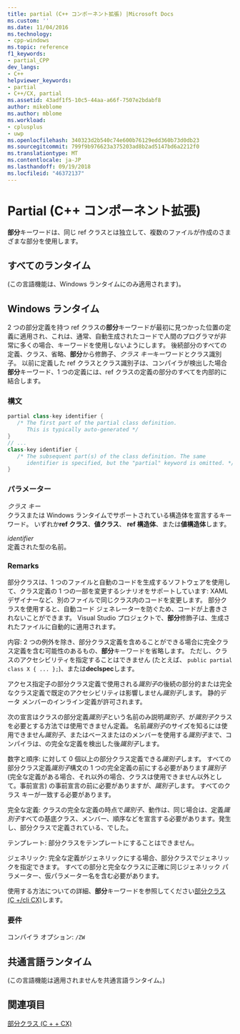 ```yaml
---
title: partial (C++ コンポーネント拡張) |Microsoft Docs
ms.custom: ''
ms.date: 11/04/2016
ms.technology:
- cpp-windows
ms.topic: reference
f1_keywords:
- partial_CPP
dev_langs:
- C++
helpviewer_keywords:
- partial
- C++/CX, partial
ms.assetid: 43adf1f5-10c5-44aa-a66f-7507e2bdabf8
author: mikeblome
ms.author: mblome
ms.workload:
- cplusplus
- uwp
ms.openlocfilehash: 340323d2b540c74e600b76129edd360b73d0db23
ms.sourcegitcommit: 799f9b976623a375203ad8b2ad5147bd6a2212f0
ms.translationtype: MT
ms.contentlocale: ja-JP
ms.lasthandoff: 09/19/2018
ms.locfileid: "46372137"
---
```

# <a name="partial--c-component-extensions"></a>Partial (C++ コンポーネント拡張)

**部分**キーワードは、同じ ref クラスとは独立して、複数のファイルが作成のさまざまな部分を使用します。

## <a name="all-runtimes"></a>すべてのランタイム

(この言語機能は、Windows ランタイムにのみ適用されます)。

## <a name="windows-runtime"></a>Windows ランタイム

2 つの部分定義を持つ ref クラスの**部分**キーワードが最初に見つかった位置の定義に適用され、これは、通常、自動生成されたコードで人間のプログラマが非常に多くの場合、キーワードを使用しないようにします。 後続部分のすべての定義、クラス、省略、**部分**から修飾子、*クラス キー*キーワードとクラス識別子。 以前に定義した ref クラスとクラス識別子は、コンパイラが検出した場合**部分**キーワード、1 つの定義には、ref クラスの定義の部分のすべてを内部的に結合します。

### <a name="syntax"></a>構文

```cpp
partial class-key identifier {
   /* The first part of the partial class definition. 
      This is typically auto-generated */
}
// ...
class-key identifier {
   /* The subsequent part(s) of the class definition. The same 
      identifier is specified, but the "partial" keyword is omitted. */
}
```

### <a name="parameters"></a>パラメーター

*クラス キー*<br/>
クラスまたは Windows ランタイムでサポートされている構造体を宣言するキーワード。 いずれか**ref クラス**、**値クラス**、 **ref 構造体**、または**値構造体**します。

*identifier*<br/>
定義された型の名前。

### <a name="remarks"></a>Remarks

部分クラスは、1 つのファイルと自動のコードを生成するソフトウェアを使用して、クラス定義の 1 つの一部を変更するシナリオをサポートしています: XAML デザイナーなど、別のファイルで同じクラス内のコードを変更します。 部分クラスを使用すると、自動コード ジェネレーターを防ぐため、コードが上書きされないことができます。 Visual Studio プロジェクトで、**部分**修飾子は、生成されたファイルに自動的に適用されます。

内容: 2 つの例外を除き、部分クラス定義を含めることができる場合に完全クラス定義を含む可能性のあるもの、**部分**キーワードを省略します。 ただし、クラスのアクセシビリティを指定することはできません (たとえば、 `public partial class X { ... };`)、または**declspec**します。

アクセス指定子の部分クラス定義で使用される*識別子*の後続の部分的または完全なクラス定義で既定のアクセシビリティは影響しません*識別子*します。 静的データ メンバーのインライン定義が許可されます。

次の宣言はクラスの部分定義*識別子*という名前のみ説明*識別子*、が*識別子*クラスを必要とする方法では使用できません定義。 名前*識別子*のサイズを知るには使用できません*識別子*、またはベースまたはのメンバーを使用する*識別子*まで、コンパイラは、の完全な定義を検出した後*識別子*します。

数字と順序: に対して 0 個以上の部分クラス定義できる*識別子*します。 すべての部分クラス定義*識別子*構文の 1 つの完全定義の前にする必要があります*識別子*(完全な定義がある場合、それ以外の場合、クラスは使用できません以外として。事前宣言) の事前宣言の前に必要がありますが、*識別子*します。 すべてのクラス キーが一致する必要があります。

完全な定義: クラスの完全な定義の時点で*識別子*、動作は、同じ場合は、定義*識別子*すべての基底クラス、メンバー、順序などを宣言する必要があります。発生し、部分クラスで定義されている、でした。

テンプレート: 部分クラスをテンプレートにすることはできません。

ジェネリック: 完全な定義がジェネリックにする場合、部分クラスでジェネリックを指定できます。 すべての部分と完全なクラスに正確に同じジェネリック パラメーター、仮パラメーター名を含む必要があります。

使用する方法についての詳細、**部分**キーワードを参照してください[部分クラス (C +/cli CX)](http://go.microsoft.com/fwlink/p/?LinkId=249023)します。

### <a name="requirements"></a>要件

コンパイラ オプション: `/ZW`

## <a name="common-language-runtime"></a>共通言語ランタイム

(この言語機能は適用されませんを共通言語ランタイム。)

## <a name="see-also"></a>関連項目

[部分クラス (C + + CX)](http://go.microsoft.com/fwlink/p/?LinkId=249023)
